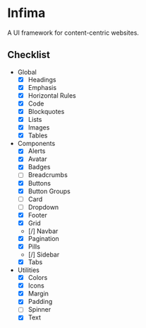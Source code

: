 # Infima

A UI framework for content-centric websites.

## Checklist

- Global
  - [x] Headings
  - [x] Emphasis
  - [x] Horizontal Rules
  - [x] Code
  - [x] Blockquotes
  - [x] Lists
  - [x] Images
  - [x] Tables
- Components
  - [x] Alerts
  - [x] Avatar
  - [x] Badges
  - [ ] Breadcrumbs
  - [x] Buttons
  - [x] Button Groups
  - [ ] Card
  - [ ] Dropdown
  - [x] Footer
  - [x] Grid
  - [/] Navbar
  - [x] Pagination
  - [x] Pills
  - [/] Sidebar
  - [x] Tabs
- Utilities
  - [x] Colors
  - [x] Icons
  - [x] Margin
  - [x] Padding
  - [ ] Spinner
  - [x] Text
